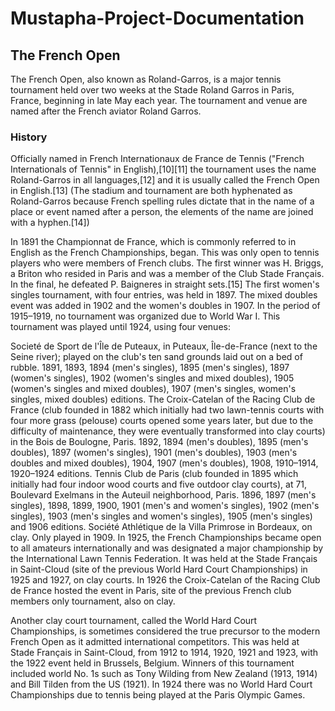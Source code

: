 # Mustapha-Project-Documentation
## The French Open
The French Open, also known as Roland-Garros, is a major tennis tournament held over two weeks at the Stade Roland Garros in Paris, France, beginning in late May each year. The tournament and venue are named after the French aviator Roland Garros.

### History
Officially named in French Internationaux de France de Tennis ("French Internationals of Tennis" in English),[10][11] the tournament uses the name Roland-Garros in all languages,[12] and it is usually called the French Open in English.[13] (The stadium and tournament are both hyphenated as Roland-Garros because French spelling rules dictate that in the name of a place or event named after a person, the elements of the name are joined with a hyphen.[14])

In 1891 the Championnat de France, which is commonly referred to in English as the French Championships, began. This was only open to tennis players who were members of French clubs. The first winner was H. Briggs, a Briton who resided in Paris and was a member of the Club Stade Français. In the final, he defeated P. Baigneres in straight sets.[15] The first women's singles tournament, with four entries, was held in 1897. The mixed doubles event was added in 1902 and the women's doubles in 1907. In the period of 1915–1919, no tournament was organized due to World War I. This tournament was played until 1924, using four venues:

Societé de Sport de l'Île de Puteaux, in Puteaux, Île-de-France (next to the Seine river); played on the club's ten sand grounds laid out on a bed of rubble. 1891, 1893, 1894 (men's singles), 1895 (men's singles), 1897 (women's singles), 1902 (women's singles and mixed doubles), 1905 (women's singles and mixed doubles), 1907 (men's singles, women's singles, mixed doubles) editions.
The Croix-Catelan of the Racing Club de France (club founded in 1882 which initially had two lawn-tennis courts with four more grass (pelouse) courts opened some years later, but due to the difficulty of maintenance, they were eventually transformed into clay courts) in the Bois de Boulogne, Paris. 1892, 1894 (men's doubles), 1895 (men's doubles), 1897 (women's singles), 1901 (men's doubles), 1903 (men's doubles and mixed doubles), 1904, 1907 (men's doubles), 1908, 1910–1914, 1920–1924 editions.
Tennis Club de Paris (club founded in 1895 which initially had four indoor wood courts and five outdoor clay courts), at 71, Boulevard Exelmans in the Auteuil neighborhood, Paris. 1896, 1897 (men's singles), 1898, 1899, 1900, 1901 (men's and women's singles), 1902 (men's singles), 1903 (men's singles and women's singles), 1905 (men's singles) and 1906 editions.
Société Athlétique de la Villa Primrose in Bordeaux, on clay. Only played in 1909.
In 1925, the French Championships became open to all amateurs internationally and was designated a major championship by the International Lawn Tennis Federation. It was held at the Stade Français in Saint-Cloud (site of the previous World Hard Court Championships) in 1925 and 1927, on clay courts. In 1926 the Croix-Catelan of the Racing Club de France hosted the event in Paris, site of the previous French club members only tournament, also on clay.

Another clay court tournament, called the World Hard Court Championships, is sometimes considered the true precursor to the modern French Open as it admitted international competitors. This was held at Stade Français in Saint-Cloud, from 1912 to 1914, 1920, 1921 and 1923, with the 1922 event held in Brussels, Belgium. Winners of this tournament included world No. 1s such as Tony Wilding from New Zealand (1913, 1914) and Bill Tilden from the US (1921). In 1924 there was no World Hard Court Championships due to tennis being played at the Paris Olympic Games.
